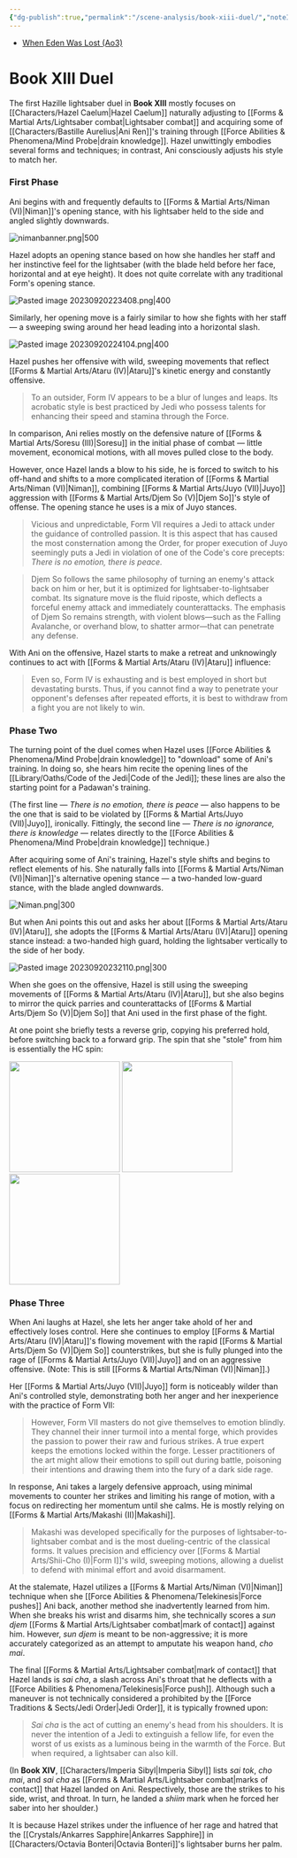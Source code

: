 ```yaml
---
{"dg-publish":true,"permalink":"/scene-analysis/book-xiii-duel/","noteIcon":"saber1"}
---
```


- [When Eden Was Lost (Ao3)](https://archiveofourown.org/works/19334440)
# Book XIII Duel
The first Hazille lightsaber duel in **Book XIII** mostly focuses on [[Characters/Hazel Caelum\|Hazel Caelum]] naturally adjusting to [[Forms & Martial Arts/Lightsaber combat\|Lightsaber combat]] and acquiring some of [[Characters/Bastille Aurelius\|Ani Ren]]'s training through [[Force Abilities & Phenomena/Mind Probe\|drain knowledge]]. Hazel unwittingly embodies several forms and techniques; in contrast, Ani consciously adjusts his style to match her. 
### First Phase
Ani begins with and frequently defaults to [[Forms & Martial Arts/Niman (VI)\|Niman]]'s opening stance, with his lightsaber held to the side and angled slightly downwards. 

![nimanbanner.png|500](/img/user/Photos/nimanbanner.png)

Hazel adopts an opening stance based on how she handles her staff and her instinctive feel for the lightsaber (with the blade held before her face, horizontal and at eye height). It does not quite correlate with any traditional Form's opening stance.

![Pasted image 20230920223408.png|400](/img/user/Photos/Pasted%20image%2020230920223408.png)

Similarly, her opening move is a fairly similar to how she fights with her staff — a sweeping swing around her head leading into a horizontal slash. 

![Pasted image 20230920224104.png|400](/img/user/Photos/Pasted%20image%2020230920224104.png)

Hazel pushes her offensive with wild, sweeping movements that reflect [[Forms & Martial Arts/Ataru (IV)\|Ataru]]'s kinetic energy and constantly offensive.

> To an outsider, Form IV appears to be a blur of lunges and leaps. Its acrobatic style is best practiced by Jedi who possess talents for enhancing their speed and stamina through the Force. 

In comparison, Ani relies mostly on the defensive nature of [[Forms & Martial Arts/Soresu (III)\|Soresu]] in the initial phase of combat — little movement, economical motions, with all moves pulled close to the body. 

However, once Hazel lands a blow to his side, he is forced to switch to his off-hand and shifts to a more complicated iteration of [[Forms & Martial Arts/Niman (VI)\|Niman]], combining [[Forms & Martial Arts/Juyo (VII)\|Juyo]] aggression with [[Forms & Martial Arts/Djem So (V)\|Djem So]]'s style of offense. The opening stance he uses is a mix of Juyo stances. 

> Vicious and unpredictable, Form VII requires a Jedi to attack under the guidance of controlled passion. It is this aspect that has caused the most consternation among the Order, for proper execution of Juyo seemingly puts a Jedi in violation of one of the Code's core precepts: *There is no emotion, there is peace.*

> Djem So follows the same philosophy of turning an enemy's attack back on him or her, but it is optimized for lightsaber-to-lightsaber combat. Its signature move is the fluid riposte, which deflects a forceful enemy attack and immediately counterattacks. The emphasis of Djem So remains strength, with violent blows—such as the Falling Avalanche, or overhand blow, to shatter armor—that can penetrate any defense.

With Ani on the offensive, Hazel starts to make a retreat and unknowingly continues to act with [[Forms & Martial Arts/Ataru (IV)\|Ataru]] influence:

> Even so, Form IV is exhausting and is best employed in short but devastating bursts. Thus, if you cannot find a way to penetrate your opponent's defenses after repeated efforts, it is best to withdraw from a fight you are not likely to win.
### Phase Two
The turning point of the duel comes when Hazel uses [[Force Abilities & Phenomena/Mind Probe\|drain knowledge]] to "download" some of Ani's training. In doing so, she hears him recite the opening lines of the [[Library/Oaths/Code of the Jedi\|Code of the Jedi]]; these lines are also the starting point for a Padawan's training. 

(The first line — *There is no emotion, there is peace* — also happens to be the one that is said to be violated by [[Forms & Martial Arts/Juyo (VII)\|Juyo]], ironically. Fittingly, the second line — *There is no ignorance, there is knowledge* — relates directly to the [[Force Abilities & Phenomena/Mind Probe\|drain knowledge]] technique.)

After acquiring some of Ani's training, Hazel's style shifts and begins to reflect elements of his. She naturally falls into [[Forms & Martial Arts/Niman (VI)\|Niman]]'s alternative opening stance — a two-handed low-guard stance, with the blade angled downwards.

![Niman.png|300](/img/user/Photos/Niman.png)

But when Ani points this out and asks her about [[Forms & Martial Arts/Ataru (IV)\|Ataru]], she adopts the [[Forms & Martial Arts/Ataru (IV)\|Ataru]] opening stance instead: a two-handed high guard, holding the lightsaber vertically to the side of her body. 

![Pasted image 20230920232110.png|300](/img/user/Photos/Pasted%20image%2020230920232110.png)

When she goes on the offensive, Hazel is still using the sweeping movements of [[Forms & Martial Arts/Ataru (IV)\|Ataru]], but she also begins to mirror the quick parries and counterattacks of [[Forms & Martial Arts/Djem So (V)\|Djem So]] that Ani used in the first phase of the fight. 

At one point she briefly tests a reverse grip, copying his preferred hold, before switching back to a forward grip. The spin that she "stole" from him is essentially the HC spin:

<img src='https://64.media.tumblr.com/a7a040e3d93e93c3fb19874ba7139999/964bfd173878f2bb-22/s500x750/2c2b577d9134bd919061d4e30199501ce8ba6067.gif' width="200"> <img src='https://64.media.tumblr.com/d6fe5f677cd20bc80c2cf80fc61f451e/964bfd173878f2bb-1f/s500x750/794ba5219122549ba5761deefb1d8ef311ac8d7c.gif' width="200"> <img src='https://64.media.tumblr.com/9e2cf7a3493c970da3d6f7b0847b6d5f/964bfd173878f2bb-b2/s500x750/a1ccd6768f3033d0f256da31a13498d2b07d1a04.gif' width=200>      
### Phase Three
When Ani laughs at Hazel, she lets her anger take ahold of her and effectively loses control. Here she continues to employ [[Forms & Martial Arts/Ataru (IV)\|Ataru]]'s flowing movement with the rapid [[Forms & Martial Arts/Djem So (V)\|Djem So]] counterstrikes, but she is fully plunged into the rage of [[Forms & Martial Arts/Juyo (VII)\|Juyo]] and on an aggressive offensive. (Note: This is still [[Forms & Martial Arts/Niman (VI)\|Niman]].)

Her [[Forms & Martial Arts/Juyo (VII)\|Juyo]] form is noticeably wilder than Ani's controlled style, demonstrating both her anger and her inexperience with the practice of Form VII:

> However, Form VII masters do not give themselves to emotion blindly. They channel their inner turmoil into a mental forge, which provides the passion to power their raw and furious strikes. A true expert keeps the emotions locked within the forge. Lesser practitioners of the art might allow their emotions to spill out during battle, poisoning their intentions and drawing them into the fury of a dark side rage.

In response, Ani takes a largely defensive approach, using minimal movements to counter her strikes and limiting his range of motion, with a focus on redirecting her momentum until she calms. He is mostly relying on [[Forms & Martial Arts/Makashi (II)\|Makashi]].

> Makashi was developed specifically for the purposes of lightsaber-to-lightsaber combat and is the most dueling-centric of the classical forms. It values precision and efficiency over [[Forms & Martial Arts/Shii-Cho (I)\|Form I]]'s wild, sweeping motions, allowing a duelist to defend with minimal effort and avoid disarmament. 

At the stalemate, Hazel utilizes a [[Forms & Martial Arts/Niman (VI)\|Niman]] technique when she [[Force Abilities & Phenomena/Telekinesis\|Force pushes]] Ani back, another method she inadvertently learned from him. When she breaks his wrist and disarms him, she technically scores a *sun djem* [[Forms & Martial Arts/Lightsaber combat\|mark of contact]] against him. However, *sun djem* is meant to be non-aggressive; it is more accurately categorized as an attempt to amputate his weapon hand, *cho mai*.

The final [[Forms & Martial Arts/Lightsaber combat\|mark of contact]] that Hazel lands is *sai cha*, a slash across Ani's throat that he deflects with a [[Force Abilities & Phenomena/Telekinesis\|Force push]]. Although such a maneuver is not technically considered a prohibited by the [[Force Traditions & Sects/Jedi Order\|Jedi Order]], it is typically frowned upon:

> *Sai cha* is the act of cutting an enemy's head from his shoulders. It is never the intention of a Jedi to extinguish a fellow life, for even the worst of us exists as a luminous being in the warmth of the Force. But when required, a lightsaber can also kill.

(In **Book XIV**, [[Characters/Imperia Sibyl\|Imperia Sibyl]] lists *sai tok*, *cho mai*, and *sai cha* as [[Forms & Martial Arts/Lightsaber combat\|marks of contact]] that Hazel landed on Ani. Respectively, those are the strikes to his side, wrist, and throat. In turn, he landed a *shiim* mark when he forced her saber into her shoulder.)

It is because Hazel strikes under the influence of her rage and hatred that the [[Crystals/Ankarres Sapphire\|Ankarres Sapphire]] in [[Characters/Octavia Bonteri\|Octavia Bonteri]]'s lightsaber burns her palm. 